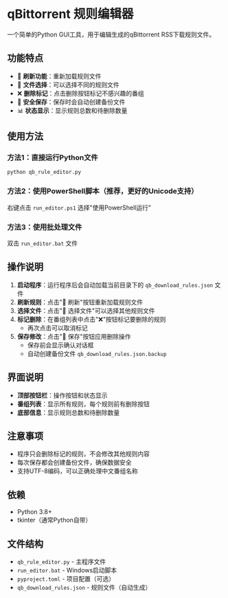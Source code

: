 # qBittorrent 规则编辑器

一个简单的Python GUI工具，用于编辑生成的qBittorrent RSS下载规则文件。

## 功能特点

- 🔄 **刷新功能**：重新加载规则文件
- 📁 **文件选择**：可以选择不同的规则文件
- ❌ **删除标记**：点击删除按钮标记不感兴趣的番组
- 💾 **安全保存**：保存时会自动创建备份文件
- 📊 **状态显示**：显示规则总数和待删除数量

## 使用方法

### 方法1：直接运行Python文件
```bash
python qb_rule_editor.py
```

### 方法2：使用PowerShell脚本（推荐，更好的Unicode支持）
右键点击 `run_editor.ps1` 选择"使用PowerShell运行"

### 方法3：使用批处理文件
双击 `run_editor.bat` 文件

## 操作说明

1. **启动程序**：运行程序后会自动加载当前目录下的 `qb_download_rules.json` 文件
2. **刷新规则**：点击"🔄 刷新"按钮重新加载规则文件
3. **选择文件**：点击"📁 选择文件"可以选择其他规则文件
4. **标记删除**：在番组列表中点击"❌"按钮标记要删除的规则
   - 再次点击可以取消标记
5. **保存修改**：点击"💾 保存"按钮应用删除操作
   - 保存前会显示确认对话框
   - 自动创建备份文件 `qb_download_rules.json.backup`

## 界面说明

- **顶部按钮栏**：操作按钮和状态显示
- **番组列表**：显示所有规则，每个规则前有删除按钮
- **底部信息**：显示规则总数和待删除数量

## 注意事项

- 程序只会删除标记的规则，不会修改其他规则内容
- 每次保存都会创建备份文件，确保数据安全
- 支持UTF-8编码，可以正确处理中文番组名称

## 依赖

- Python 3.8+
- tkinter（通常Python自带）

## 文件结构

- `qb_rule_editor.py` - 主程序文件
- `run_editor.bat` - Windows启动脚本
- `pyproject.toml` - 项目配置（可选）
- `qb_download_rules.json` - 规则文件（自动生成）